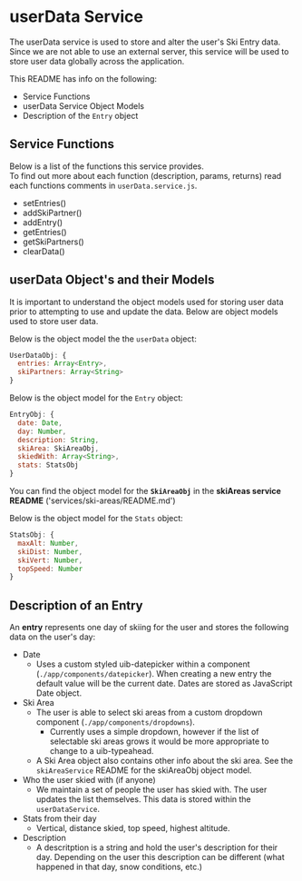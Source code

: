 # userData Service

The userData service is used to store and alter the user's Ski Entry data.  
Since we are not able to use an external server, this service will be used to store user data globally across the application.  

This README has info on the following:

* Service Functions
* userData Service Object Models
* Description of the `Entry` object

## Service Functions

Below is a list of the functions this service provides.  
To find out more about each function (description, params, returns) read each functions comments in `userData.service.js`.

* setEntries()
* addSkiPartner()
* addEntry()
* getEntries()
* getSkiPartners()
* clearData()

## userData Object's and their Models

It is important to understand the object models used for storing user data prior to attempting to use and update the data. Below are object models used to store user data.

Below is the object model the the `userData` object:

```javascript
UserDataObj: {
  entries: Array<Entry>,
  skiPartners: Array<String>
}
```

Below is the object model for the `Entry` object:

```javascript
EntryObj: {
  date: Date,
  day: Number,
  description: String,
  skiArea: SkiAreaObj,
  skiedWith: Array<String>,
  stats: StatsObj
}
```

You can find the object model for the **`SkiAreaObj`** in the **skiAreas service README** ('services/ski-areas/README.md')

Below is the object model for the `Stats` object:

```javascript
StatsObj: {
  maxAlt: Number,
  skiDist: Number,
  skiVert: Number,
  topSpeed: Number
}
```

## Description of an Entry

An **entry** represents one day of skiing for the user and stores the following data on the user's day:

* Date
  * Uses a custom styled uib-datepicker within a component (`./app/components/datepicker`). When creating a new entry the default value will be the current date. Dates are stored as JavaScript Date object.
* Ski Area
  * The user is able to select ski areas from a custom dropdown component (`./app/components/dropdowns`).
    * Currently uses a simple dropdown, however if the list of selectable ski areas grows it would be more appropriate to change to a uib-typeahead.
  * A Ski Area object also contains other info about the ski area. See the `skiAreaService` README for the skiAreaObj object model.
* Who the user skied with (if anyone)
  * We maintain a set of people the user has skied with. The user updates the list themselves. This data is stored within the `userDataService`.
* Stats from their day
  * Vertical, distance skied, top speed, highest altitude.
* Description
  * A descritption is a string and hold the user's description for their day. Depending on the user this description can be different (what happened in that day, snow conditions, etc.)